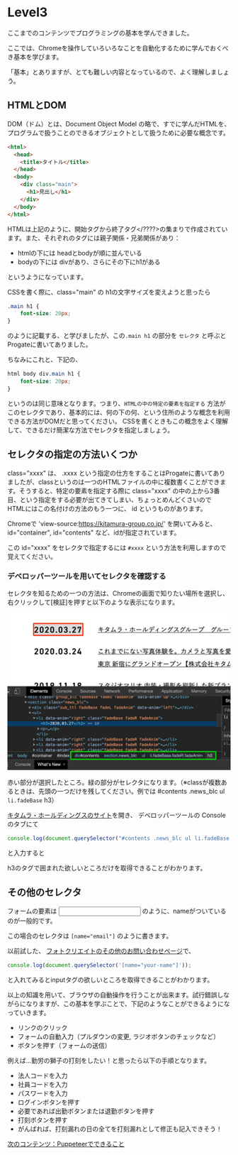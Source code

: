 # Level3

ここまでのコンテンツでプログラミングの基本を学んできました。

ここでは、Chromeを操作していろいろなことを自動化するために学んでおくべき基本を学びます。

「基本」とありますが、とても難しい内容となっているので、よく理解しましょう。

## HTMLとDOM

DOM（ドム）とは、Document Object Model の略で、すでに学んだHTMLを、プログラムで扱うことのできるオブジェクトとして扱うために必要な概念です。

```html
<html>
  <head>
    <title>タイトル</title>
  </head>
  <body>
    <div class="main">
      <h1>見出し</h1>
    </div>
  </body>
</html>
```

HTMLは上記のように、開始タグ<????>から終了タグ</????>の集まりで作成されています。また、それぞれのタグには親子関係・兄弟関係があり：

- htmlの下には headとbodyが順に並んでいる
- bodyの下には divがあり、さらにその下にh1がある

というようになっています。

CSSを書く際に、class="main" の h1の文字サイズを変えようと思ったら

```css
.main h1 {
    font-size: 20px;
}
```

のように記載する、と学びましたが、この`.main h1` の部分を `セレクタ` と呼ぶとProgateに書いてありました。

ちなみにこれと、下記の、

```css
html body div.main h1 {
    font-size: 20px;
}
```

というのは同じ意味となります。つまり、`HTMLの中の特定の要素を指定する` 方法がこのセレクタであり、基本的には、何の下の何、という住所のような概念を利用できる方法がDOMだと思ってください。
CSSを書くときもこの概念をよく理解して、できるだけ簡潔な方法でセレクタを指定しましょう。

## セレクタの指定の方法いくつか

class="xxxx" は、 .xxxx という指定の仕方をすることはProgateに書いてありましたが、classというのは一つのHTMLファイルの中に複数書くことができます。そうすると、特定の要素を指定する際に class="xxxx" の中の上から3番目、という指定をする必要が出てきてしまい、ちょっとめんどくさいので HTMLにはこの名付けの方法のもう一つに、 id というものがあります。

Chromeで 'view-source:https://kitamura-group.co.jp/' を開いてみると、 id="container", id="contents" など、idが指定されています。

この id="xxxx" をセレクタで指定するには `#xxxx` という方法を利用しますので覚えてください。

### デベロッパーツールを用いてセレクタを確認する

セレクタを知るための一つの方法は、Chromeの画面で知りたい場所を選択し、右クリックして[検証]を押すと以下のような表示になります。

![](./img/inspector.jpg)

赤い部分が選択したところ。緑の部分がセレクタになります。（※classが複数あるときは、先頭の一つだけを残してください。例では #contents .news_blc ul `li.fadeBase` h3）

[キタムラ・ホールディングスのサイト](https://kitamura-group.co.jp/)を開き、 デベロッパーツールの Console のタブにて

```js
console.log(document.querySelector("#contents .news_blc ul li.fadeBase h3"));
```

と入力すると

h3のタグで囲まれた欲しいところだけを取得できることがわかります。

## その他のセレクタ

フォームの要素は <input type="text" name="email"> のように、nameがついているのが一般的です。

この場合のセレクタは `[name="email"]` のように書きます。

以前試した、 [フォトクリエイトのその他のお問い合わせページ](https://www.photocreate.co.jp/contact/form_other/)で、 

```js
console.log(document.querySelector('[name="your-name"]'));
```

と入れてみるとinputタグの欲しいところを取得できることがわかります。

以上の知識を用いて、ブラウザの自動操作を行うことが出来ます。試行錯誤しながらになりますが、この基本を学ぶことで、下記のようなことができるようになっていきます。

- リンクのクリック
- フォームの自動入力（プルダウンの変更, ラジオボタンのチェックなど）
- ボタンを押す（フォームの送信）

例えば...勤労の獅子の打刻をしたい！と思ったら以下の手順となります。

- 法人コードを入力
- 社員コードを入力
- パスワードを入力
- ログインボタンを押す
- 必要であれば出勤ボタンまたは退勤ボタンを押す
- 打刻ボタンを押す
- がんばれば、打刻漏れの日の全てを打刻漏れとして修正も記入できそう！

[次のコンテンツ：Puppeteerでできること](./puppeteer)

